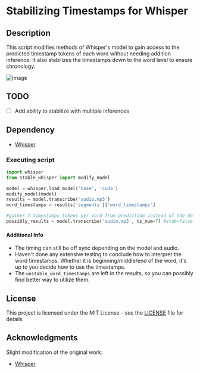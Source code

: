 # Stabilizing Timestamps for Whisper

## Description
This script modifies methods of Whisper's model to gain access to the predicted timestamp tokens of each word without needing addition inference. It also stabilizes the timestamps down to the word level to ensure chronology.

![image](https://user-images.githubusercontent.com/28970749/192950141-40ac8cbd-ccac-45da-b563-f8144d22c54e.png)

## TODO
- [ ] Add ability to stabilize with multiple inferences

## Dependency
* [Whisper](https://github.com/openai/whisper)

### Executing script
```python
import whisper
from stable_whisper import modify_model

model = whisper.load_model('base', 'cuda')
modify_model(model)
results = model.transcribe('audio.mp3')
word_timestamps = results['segments']['word_timestamps']

#gather 7 timestamps tokens per word from prediction instead of the default 5
possibly_results = model.transcribe('audio.mp3', ts_num=7) #stab=false to disable stabilization
```

#### Additional Info
* The timing can still be off sync depending on the model and audio.
* Haven't done any extensive testing to conclude how to interpret the word timestamps. Whether it is beginning/middle/end of the word, it's up to you decide how to use the timestamps.
* The `unstable_word_timestamps` are left in the results, so you can possibly find better way to utilize them.

## License
This project is licensed under the MIT License - see the [LICENSE](LICENSE) file for details

## Acknowledgments
Slight modification of the original work:
* [Whisper](https://github.com/openai/whisper)
